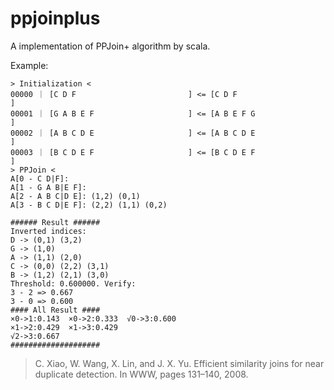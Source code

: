 # ppjoinplus

A implementation of PPJoin+ algorithm by scala.

Example:
```text
> Initialization <
00000 ｜ [C D F                         ] <= [C D F                         ]
00001 ｜ [G A B E F                     ] <= [A B E F G                     ]
00002 ｜ [A B C D E                     ] <= [A B C D E                     ]
00003 ｜ [B C D E F                     ] <= [B C D E F                     ]
> PPJoin <
A[0 - C D|F]: 
A[1 - G A B|E F]: 
A[2 - A B C|D E]: (1,2) (0,1)
A[3 - B C D|E F]: (2,2) (1,1) (0,2)

###### Result ######
Inverted indices:
D -> (0,1) (3,2)
G -> (1,0)
A -> (1,1) (2,0)
C -> (0,0) (2,2) (3,1)
B -> (1,2) (2,1) (3,0)
Threshold: 0.600000. Verify:
3 - 2 => 0.667
3 - 0 => 0.600
#### All Result ####
×0->1:0.143  ×0->2:0.333  √0->3:0.600  
×1->2:0.429  ×1->3:0.429  
√2->3:0.667  
####################

```

> C. Xiao, W. Wang, X. Lin, and J. X. Yu. Efficient similarity joins for near duplicate detection. In WWW, pages 131–140, 2008.